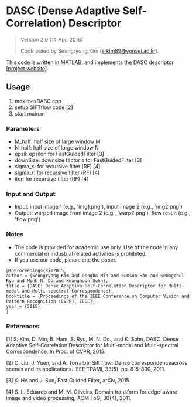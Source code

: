 # DASC (Dense Adaptive Self-Correlation) Descriptor

> Version 2.0 (14 Apr. 2016)
>
> Contributed by Seungryong Kim (srkim89@yonsei.ac.kr).

This code is written in MATLAB, and implements the DASC descriptor [[project website](https://seungryong.github.io/DASC/)]. 

## Usage ##
1) mex mexDASC.cpp
2) setup SIFTflow code [2]
3) start main.m

### Parameters ###
- M_half: half size of large window M
- N_half: half size of large window N 
- epsil: epsilon for FastGuidedFilter [3] 
- downSize: downsize factor s for FastGuidedFilter [3]
- sigma_s: for recursive filter (RF) [4]
- sigma_r: for recursive filter (RF) [4]
- iter: for recursive filter (RF) [4]

### Input and Output ###
- Input: input image 1                (e.g., 'img1.png'),
         input image 2                (e.g., 'img2.png')
- Output: warped image from image 2	(e.g., 'warp2.png'),
          flow result             	(e.g., 'flow.png')
  
### Notes ###

  - The code is provided for academic use only. Use of the code in any commercial or industrial related activities is prohibited. 
  - If you use our code, please cite the paper. 

```
@InProceedings{Kim2015,
author = {Seungryong Kim and Dongbo Min and Bumsub Ham and Seungchul Ryu and Minh N. Do and Kwanghoon Sohn},
title = {DASC: Dense Adaptive Self-Correlation Descriptor for Multi-modal and Multi-spectral Correspondence},
booktitle = {Proceedings of the IEEE Conference on Computer Vision and Pattern Recognition (CVPR), IEEE},
year = {2015}
}
```

### References ###

[1] S. Kim, D. Min, B. Ham, S. Ryu, M. N. Do., and K. Sohn, DASC: Dense Adaptive Self-Correlation Descriptor for Multi-modal and Multi-spectral Correspondence, In Proc. of CVPR, 2015.

[2] C. Liu, J. Yuen, and A. Torralba. Sift flow: Dense correspondenceacross scenes and its applications. IEEE TPAMI, 33(5), pp. 815-830, 2011.

[3] K. He and J. Sun, Fast Guided Filter, arXiv, 2015.

[4] S. L. Eduardo and M. M. Oliveira, Domain transform for edge-aware image and video processing, ACM ToG, 30(4), 2011.
